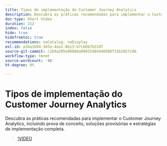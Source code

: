 ```yaml
---
title: Tipos de implementação do Customer Journey Analytics
description: Descubra as práticas recomendadas para implementar o Customer Journey Analytics, incluindo prova de conceito, soluções provisórias e estratégias de implementação completa.
doc-type: Short Video
duration: 212
index: false
hide: true
hidefromtoc: true
recommendations: noCatalog, noDisplay
exl-id: a3da1b04-343a-4ea1-8b13-b7cb6b7b22df
source-git-commit: c169a205a9088da0982548d448500f15b2027c06
workflow-type: tm+mt
source-wordcount: '46'
ht-degree: 0%

---
```


# Tipos de implementação do Customer Journey Analytics

Descubra as práticas recomendadas para implementar o Customer Journey Analytics, incluindo prova de conceito, soluções provisórias e estratégias de implementação completa.

<!-- 62_S113_3442460_211_best-practices-for-implementing-customer-journey-analytics -->
>[!VIDEO](https://video.tv.adobe.com/v/3458311/?learn=on&enablevpops=true)

